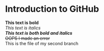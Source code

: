  # Introduction to GitHub
 **This text is bold**\
  *This text is italics*\
  ***This text is both bold and italics***\
 ~~OOPS I made an error~~\
This is the file of my second branch
